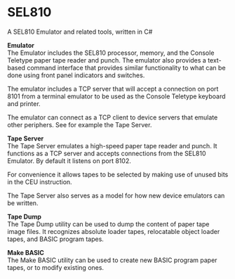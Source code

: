 # SEL810
A SEL810 Emulator and related tools, written in C#

**Emulator**  
The Emulator includes the SEL810 processor, memory, and the Console Teletype paper tape reader and punch.
The emulator also provides a text-based command interface that provides similar functionality to what can
be done using front panel indicators and switches.

The emulator includes a TCP server that will accept a connection on port 8101 from a terminal emulator to
be used as the Console Teletype keyboard and printer.  

The emulator can connect as a TCP client to device servers that emulate other periphers.  See for example
the Tape Server.

**Tape Server**  
The Tape Server emulates a high-speed paper tape reader and punch.  It functions as a TCP server and
accepts connections from the SEL810 Emulator.  By default it listens on port 8102.

For convenience it allows tapes to be selected by making use of unused bits in the CEU instruction.

The Tape Server also serves as a model for how new device emulators can be written.

**Tape Dump**  
The Tape Dump utility can be used to dump the content of paper tape image files.  It recognizes absolute
loader tapes, relocatable object loader tapes, and BASIC program tapes.

**Make BASIC**  
The Make BASIC utility can be used to create new BASIC program paper tapes, or to modify existing ones.
